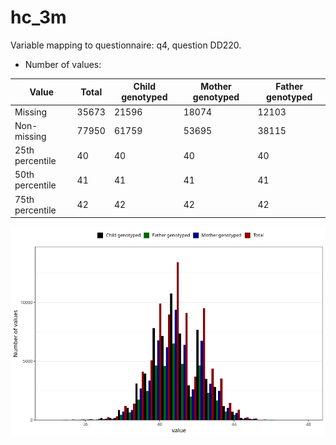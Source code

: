 # hc_3m
Variable mapping to questionnaire: q4, question DD220.
- Number of values:

| Value | Total | Child genotyped | Mother genotyped | Father genotyped |
| ----- | ----- | --------------- | ---------------- | ---------------- |
| Missing | 35673 | 21596 | 18074 | 12103 |
| Non-missing | 77950 | 61759 | 53695 | 38115 |
| 25th percentile | 40 | 40 | 40 | 40 |
| 50th percentile | 41 | 41 | 41 | 41 |
| 75th percentile | 42 | 42 | 42 | 42 |



![](hc_3m_n.png)



